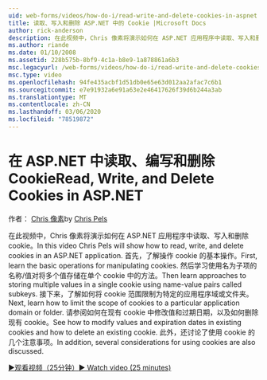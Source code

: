 ```yaml
---
uid: web-forms/videos/how-do-i/read-write-and-delete-cookies-in-aspnet
title: 读取、写入和删除 ASP.NET 中的 Cookie |Microsoft Docs
author: rick-anderson
description: 在此视频中，Chris 像素将演示如何在 ASP.NET 应用程序中读取、写入和删除 cookie。 首先，了解操作 cooki 的基本操作 。
ms.author: riande
ms.date: 01/10/2008
ms.assetid: 228b575b-8bf9-4c1a-b8e9-1a878861a6b3
msc.legacyurl: /web-forms/videos/how-do-i/read-write-and-delete-cookies-in-aspnet
msc.type: video
ms.openlocfilehash: 94fe435acbf1d51db0e65e63d012aa2afac7c6b1
ms.sourcegitcommit: e7e91932a6e91a63e2e46417626f39d6b244a3ab
ms.translationtype: MT
ms.contentlocale: zh-CN
ms.lasthandoff: 03/06/2020
ms.locfileid: "78519872"
---
```

# <a name="read-write-and-delete-cookies-in-aspnet"></a><span data-ttu-id="9fa32-104">在 ASP.NET 中读取、编写和删除 Cookie</span><span class="sxs-lookup"><span data-stu-id="9fa32-104">Read, Write, and Delete Cookies in ASP.NET</span></span>

<span data-ttu-id="9fa32-105">作者： [Chris 像素](https://twitter.com/chrispels)</span><span class="sxs-lookup"><span data-stu-id="9fa32-105">by [Chris Pels](https://twitter.com/chrispels)</span></span>

<span data-ttu-id="9fa32-106">在此视频中，Chris 像素将演示如何在 ASP.NET 应用程序中读取、写入和删除 cookie。</span><span class="sxs-lookup"><span data-stu-id="9fa32-106">In this video Chris Pels will show how to read, write, and delete cookies in an ASP.NET application.</span></span> <span data-ttu-id="9fa32-107">首先，了解操作 cookie 的基本操作。</span><span class="sxs-lookup"><span data-stu-id="9fa32-107">First, learn the basic operations for manipulating cookies.</span></span> <span data-ttu-id="9fa32-108">然后学习使用名为子项的名称/值对将多个值存储在单个 cookie 中的方法。</span><span class="sxs-lookup"><span data-stu-id="9fa32-108">Then learn approaches to storing multiple values in a single cookie using name-value pairs called subkeys.</span></span> <span data-ttu-id="9fa32-109">接下来，了解如何将 cookie 范围限制为特定的应用程序域或文件夹。</span><span class="sxs-lookup"><span data-stu-id="9fa32-109">Next, learn how to limit the scope of cookies to a particular application domain or folder.</span></span> <span data-ttu-id="9fa32-110">请参阅如何在现有 cookie 中修改值和过期日期，以及如何删除现有 cookie。</span><span class="sxs-lookup"><span data-stu-id="9fa32-110">See how to modify values and expiration dates in existing cookies and how to delete an existing cookie.</span></span> <span data-ttu-id="9fa32-111">此外，还讨论了使用 cookie 的几个注意事项。</span><span class="sxs-lookup"><span data-stu-id="9fa32-111">In addition, several considerations for using cookies are also discussed.</span></span>

[<span data-ttu-id="9fa32-112">&#9654;观看视频（25分钟）</span><span class="sxs-lookup"><span data-stu-id="9fa32-112">&#9654; Watch video (25 minutes)</span></span>](https://channel9.msdn.com/Blogs/ASP-NET-Site-Videos/read-write-and-delete-cookies-in-aspnet)
